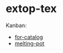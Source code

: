 # extop-tex

Kanban:

- [for-catalog](https://github.com/ykyki/extop-tex/projects/2)
- [melting-pot](https://github.com/ykyki/extop-tex/projects/3)
